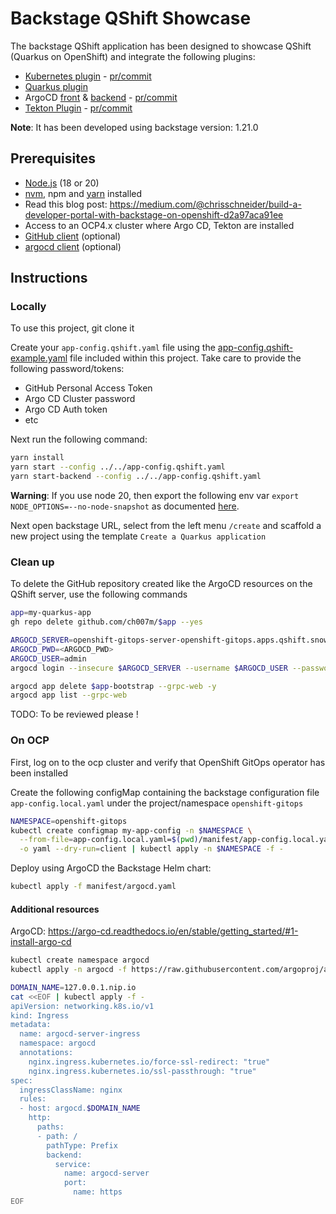 # Backstage QShift Showcase

The backstage QShift application has been designed to showcase QShift (Quarkus on OpenShift) and integrate the following plugins:
- [Kubernetes plugin](https://backstage.io/docs/features/kubernetes/installation) - [pr/commit](https://github.com/q-shift/backstage-playground/pull/5)
- [Quarkus plugin](https://github.com/q-shift/backstage-plugins)
- ArgoCD [front](https://github.com/RoadieHQ/roadie-backstage-plugins/tree/main/plugins/frontend/backstage-plugin-argo-cd) & [backend](https://github.com/RoadieHQ/roadie-backstage-plugins/tree/main/plugins/scaffolder-actions/scaffolder-backend-argocd) - [pr/commit](https://github.com/q-shift/backstage-playground/pull/7)
- [Tekton Plugin](https://github.com/janus-idp/backstage-plugins/tree/main/plugins/tekton) - [pr/commit]()

**Note**: It has been developed using backstage version: 1.21.0

## Prerequisites

- [Node.js](https://nodejs.org/en) (18 or 20)
- [nvm](https://github.com/nvm-sh/nvm), npm and [yarn](https://classic.yarnpkg.com/lang/en/docs/install/#mac-stable) installed
- Read this blog post: https://medium.com/@chrisschneider/build-a-developer-portal-with-backstage-on-openshift-d2a97aca91ee
- Access to an OCP4.x cluster where Argo CD, Tekton are installed
- [GitHub client](https://cli.github.com/) (optional)
- [argocd client](https://argo-cd.readthedocs.io/en/stable/getting_started/#2-download-argo-cd-cli) (optional)

## Instructions

### Locally

To use this project, git clone it 

Create your `app-config.qshift.yaml` file using the [app-config.qshift-example.yaml](app-config.qshift-example.yaml) file included within this project.
Take care to provide the following password/tokens:
- GitHub Personal Access Token
- Argo CD Cluster password
- Argo CD Auth token
- etc

Next run the following command:

```sh
yarn install
yarn start --config ../../app-config.qshift.yaml
yarn start-backend --config ../../app-config.qshift.yaml
```

**Warning**: If you use node 20, then export the following env var `export NODE_OPTIONS=--no-node-snapshot` as documented [here](https://backstage.io/docs/getting-started/configuration/#create-a-new-component-using-a-software-template).

Next open backstage URL, select from the left menu `/create` and scaffold a new project using the template `Create a Quarkus application`

### Clean up

To delete the GitHub repository created like the ArgoCD resources on the QShift server, use the following commands 
```bash
app=my-quarkus-app
gh repo delete github.com/ch007m/$app --yes

ARGOCD_SERVER=openshift-gitops-server-openshift-gitops.apps.qshift.snowdrop.dev
ARGOCD_PWD=<ARGOCD_PWD>
ARGOCD_USER=admin
argocd login --insecure $ARGOCD_SERVER --username $ARGOCD_USER --password $ARGOCD_PWD --grpc-web

argocd app delete $app-bootstrap --grpc-web -y
argocd app list --grpc-web
```

TODO: To be reviewed please !

### On OCP

First, log on to the ocp cluster and verify that OpenShift GitOps operator has been installed

Create the following configMap containing the backstage configuration file `app-config.local.yaml` under the project/namespace `openshift-gitops`
```bash
NAMESPACE=openshift-gitops
kubectl create configmap my-app-config -n $NAMESPACE \
  --from-file=app-config.local.yaml=$(pwd)/manifest/app-config.local.yaml \
  -o yaml --dry-run=client | kubectl apply -n $NAMESPACE -f -
```

Deploy using ArgoCD the Backstage Helm chart:
```bash
kubectl apply -f manifest/argocd.yaml
```

#### Additional resources

ArgoCD: https://argo-cd.readthedocs.io/en/stable/getting_started/#1-install-argo-cd

```bash
kubectl create namespace argocd
kubectl apply -n argocd -f https://raw.githubusercontent.com/argoproj/argo-cd/stable/manifests/core-install.yaml

DOMAIN_NAME=127.0.0.1.nip.io
cat <<EOF | kubectl apply -f -
apiVersion: networking.k8s.io/v1
kind: Ingress
metadata:
  name: argocd-server-ingress
  namespace: argocd
  annotations:
    nginx.ingress.kubernetes.io/force-ssl-redirect: "true"
    nginx.ingress.kubernetes.io/ssl-passthrough: "true"
spec:
  ingressClassName: nginx
  rules:
  - host: argocd.$DOMAIN_NAME
    http:
      paths:
      - path: /
        pathType: Prefix
        backend:
          service:
            name: argocd-server
            port:
              name: https
EOF
```
